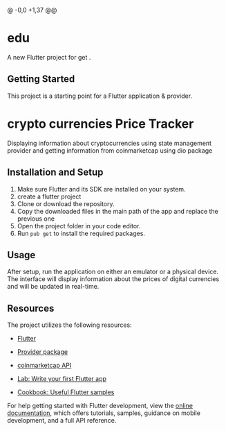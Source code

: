 @ -0,0 +1,37 @@
# edu

A new Flutter project for get .

## Getting Started

This project is a starting point for a Flutter application & provider.

# crypto currencies  Price Tracker

Displaying information about cryptocurrencies using state management provider and getting information from coinmarketcap using dio package

## Installation and Setup

1. Make sure Flutter and its SDK are installed on your system.
2. create a flutter project
3. Clone or download the repository.
4. Copy the downloaded files in the main path of the app and replace the previous one
5. Open the project folder in your code editor.
6. Run `pub get` to install the required packages.

## Usage

After setup, run the application on either an emulator or a physical device. The interface will display information about the prices of digital currencies and will be updated in real-time.

## Resources

The project utilizes the following resources:
- [Flutter](https://flutter.dev/)
- [Provider package](https://pub.dev/packages/provider)
- [coinmarketcap API](https://coinmarketcap.com/)


- [Lab: Write your first Flutter app](https://docs.flutter.dev/get-started/codelab)
- [Cookbook: Useful Flutter samples](https://docs.flutter.dev/cookbook)

For help getting started with Flutter development, view the
[online documentation](https://docs.flutter.dev/), which offers tutorials,
samples, guidance on mobile development, and a full API reference.
